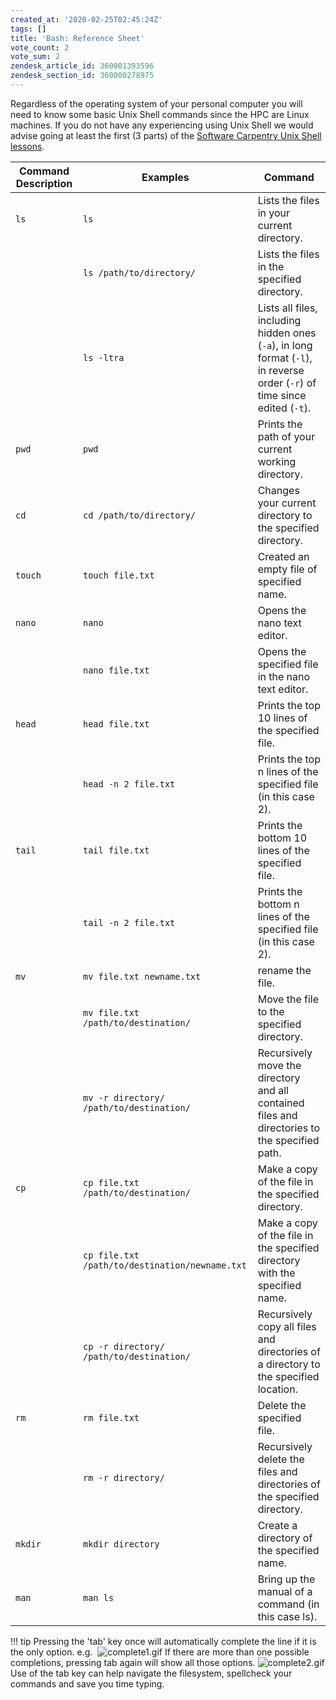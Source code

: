 ```yaml
---
created_at: '2020-02-25T02:45:24Z'
tags: []
title: 'Bash: Reference Sheet'
vote_count: 2
vote_sum: 2
zendesk_article_id: 360001393596
zendesk_section_id: 360000278975
---
```


Regardless of the operating system of your personal computer you will
need to know some basic Unix Shell commands since the HPC are Linux
machines. If you do not have any experiencing using Unix Shell we would
advise going at least the first (3 parts) of the [Software Carpentry Unix Shell lessons](http://swcarpentry.github.io/shell-novice/).

| Command Description | Examples                                         |  Command                                                                                                         |
| ------------------- | ---------------------------------------------- | -------------------------------------------------------------------------------------------------------------------------- |
| `ls`                | `ls`                                           | Lists the files in your current directory.                                                                                 |
|                     | `ls /path/to/directory/`                       | Lists the files in the specified directory.                                                                                |
|                     | `ls -ltra`                                     | Lists all files, including hidden ones (`-a`), in long format (`-l`), in reverse order (`-r`) of time since edited (`-t`). |
| `pwd`               | `pwd`                                          | Prints the path of your current working directory.                                                                         |
| `cd`                | `cd /path/to/directory/`                       | Changes your current directory to the specified directory.                                                                 |
| `touch`             | `touch file.txt`                               | Created an empty file of specified name.                                                                                   |
| `nano`              | `nano`                                         | Opens the nano text editor.                                                                                                |
|                     | `nano file.txt`                                | Opens the specified file in the nano text editor.                                                                          |
| `head`              | `head file.txt`                                | Prints the top 10 lines of the specified file.                                                                             |
|                     | `head -n 2 file.txt `                          | Prints the top n lines of the specified file (in this case 2).                                                             |
| `tail`              | `tail file.txt`                                | Prints the bottom 10 lines of the specified file.                                                                          |
|                     | `tail -n 2 file.txt`                           | Prints the bottom n lines of the specified file (in this case 2).                                                          |
| `mv`                | `mv file.txt newname.txt`                      | rename the file.                                                                                                           |
|                     | `mv file.txt /path/to/destination/`            | Move the file to the specified directory.                                                                                  |
|                     | `mv -r directory/ /path/to/destination/`       | Recursively move the directory and all contained files and directories to the specified path.                              |
| `cp`                | `cp file.txt /path/to/destination/`            | Make a copy of the file in the specified directory.                                                                        |
|                     | `cp file.txt /path/to/destination/newname.txt` | Make a copy of the file in the specified directory with the specified name.                                                |
|                     | `cp -r directory/ /path/to/destination/`       | Recursively copy all files and directories of a directory to the specified location.                                       |
| `rm`                | `rm file.txt`                                  | Delete the specified file.                                                                                                 |
|                     | `rm -r directory/`                             | Recursively delete the files and directories of the specified directory.                                                   |
| `mkdir`             | `mkdir directory`                              | Create a directory of the specified name.                                                                                  |
| `man`               | `man ls`                                       | Bring up the manual of a command (in this case ls).                                                                        |

!!! tip
     Pressing the 'tab' key once will automatically complete the line if it
     is the only option. e.g. 
     ![complete1.gif](Unix_Shell-Reference_Sheet.gif)
     If there are more than one possible completions, pressing tab again
     will show all those options.
     ![complete2.gif](Unix_Shell-Reference_Sheet_0.gif)
     Use of the tab key can help navigate the filesystem, spellcheck your
     commands and save you time typing.

